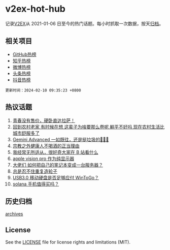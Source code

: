# v2ex-hot-hub

 记录[V2EX](https://www.v2ex.com/)从 2021-01-06 日至今的热门话题。每小时抓取一次数据，按天[归档](archives)。
 
 ## 相关项目

- [GitHub热榜](https://github.com/it985/github-hot-hub)
- [知乎热榜](https://github.com/it985/zhihu-hot-hub)
- [微博热榜](https://github.com/it985/weibo-hot-hub)
- [头条热榜](https://github.com/it985/toutiao-hot-hub)
- [抖音热榜](https://github.com/it985/douyin-hot-hub)


 `更新时间：2024-02-10 09:35:23 +0800`

## 热议话题

1. [青春没有售价，硬卧直达拉萨！](https://www.v2ex.com/t/1015138)
1. [回到农村老家 有时候在想 这辈子为啥要那么卷呢 躺平不好吗 现在农村生活比城市舒服多了](https://www.v2ex.com/t/1015160)
1. [Gemini Advanced 一如既往，还是挺垃圾的🤣🤣🤣](https://www.v2ex.com/t/1015141)
1. [宗教之外健康人不喝酒的正当理由](https://www.v2ex.com/t/1015147)
1. [我经常无所适从，很好奇大家在 B 站看什么](https://www.v2ex.com/t/1015175)
1. [apple vision pro 作为纯显示器](https://www.v2ex.com/t/1015183)
1. [大佬们 如何把自己的笔记本变成一台服务器？](https://www.v2ex.com/t/1015136)
1. [总是忍不住重复造轮子](https://www.v2ex.com/t/1015148)
1. [USB3.0 移动硬盘是否足够应付 WinToGo？](https://www.v2ex.com/t/1015153)
1. [solana 手机值得买吗？](https://www.v2ex.com/t/1015131)

## 历史归档

[archives](archives)

## License

See the [LICENSE](LICENSE) file for license rights and limitations (MIT).
